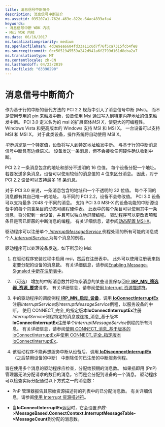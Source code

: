 ```yaml
---
title: 消息信号中断简介
description: 消息信号中断简介
ms.assetid: 035207a1-762d-463e-822e-64ac4833afa4
keywords:
- 消息信号中断 WDK 内核
- Msi WDK 内核
ms.date: 06/16/2017
ms.localizationpriority: medium
ms.openlocfilehash: 4d3e9ea6604fd33a11c0d7f76f5ca7315fcb4fe8
ms.sourcegitcommit: 0cc5051945559a242d941a6f2799d161d8eba2a7
ms.translationtype: MT
ms.contentlocale: zh-CN
ms.lasthandoff: 04/23/2019
ms.locfileid: "63390290"
---
```

# <a name="introduction-to-message-signaled-interrupts"></a>消息信号中断简介


作为基于行的中断的替代方法的 PCI 2.2 规范中引入了消息信号中断 (Msi)。 而不是使用专用的 pin 来触发中断，设备使用 Msi 通过写入到特定内存地址的值来触发中断。 PCI 3.0 定义名为的 msi 的扩展窗体*MSI X*，使更大的可编程性。 Windows Vista 和更高版本的 Windows 支持 MSI 和 MSI X。 一台设备可以支持 MSI 和 MSI X。 对于此类设备，操作系统将自动使用 MSI X。

*中断消息*是一个特定值，设备将写入到特定地址触发中断。 与基于行的中断消息信号中断具有边缘语义。 设备发送一条消息，但不会接收任何硬件确认收到中断。

PCI 2.2 一条消息包含的地址和部分不透明的 16 位值。 每个设备分配一个地址。 若要发送多条消息，设备可以使用较低的消息值的 4 位来区分消息。 因此，对于 PCI 2.2 设备可以支持最多 16 条消息。

对于 PCI 3.0 来说，一条消息包含的地址和一个不透明的 32 位值。 每个不同的消息都有其自己唯一的地址。 与不同的 PCI 2.2，设备不会修改值。 PCI 3.0 设备可以支持最多 2048 个不同的消息。 支持 PCI 3.0 MSI-X 的设备功能的中断源设备中的每个包含条目的动态可编程硬件表。 此表中的每个条目可以使用其中一条消息，将分配到一台设备，并且可以独立地屏蔽编程。 驱动程序可以更改表项和条目是否已屏蔽的中断消息的编程。 有关详细信息，请参阅[动态配置 MSI-X](dynamically-configuring-msi-x.md)。

驱动程序可以注册单个[ *InterruptMessageService* ](https://msdn.microsoft.com/library/windows/hardware/ff547940)例程处理的所有可能的消息或个人[ *InterruptService* ](https://msdn.microsoft.com/library/windows/hardware/ff547958)为每个消息的例程。

驱动程序可以处理设备发送，如下所示的 Msi:

1.  在驱动程序安装过程中启用 msi，然后在注册表中。 此外可以使用注册表来指定要分配的设备的消息数。 有关详细信息，请参阅[Enabling Message-Signaled 中断在注册表中](enabling-message-signaled-interrupts-in-the-registry.md)。

2.  （可选） 增加的中断消息数并将每条消息的某些设置保存回应[ **IRP\_MN\_筛选器\_资源\_要求**](https://msdn.microsoft.com/library/windows/hardware/ff550874)请求。 有关详细信息，请参阅[使用 Interrupt 资源描述符](using-interrupt-resource-descriptors.md)。

3.  中的驱动程序的调度例程[ **IRP\_MN\_启动\_设备**](https://msdn.microsoft.com/library/windows/hardware/ff551749)，调用[ **IoConnectInterruptEx**](https://msdn.microsoft.com/library/windows/hardware/ff548378)注册*InterruptService*或*InterruptMessageService*例程，以服务设备的中断。 使用 CONNECT\_完全\_的指定版本**IoConnectInterruptEx**注册*InterruptService*例程特定的消息或连接\_消息\_基于版本**IoConnectInterruptEx**注册单个*InterruptMessageService*例程的所有消息。 有关详细信息，请参阅[使用 CONNECT\_消息\_基于版本的 IoConnectInterruptEx](using-the-connect-message-based-version-of-ioconnectinterruptex.md)并[使用 CONNECT\_完全\_指定版本IoConnectInterruptEx](using-the-connect-fully-specified-version-of-ioconnectinterruptex.md)。

4.  该驱动程序不能再想服务中断从设备后，调用[ **IoDisconnectInterruptEx** ](https://msdn.microsoft.com/library/windows/hardware/ff549093) （之后禁用设备的中断） 中删除任何已注册的中断服务例程。

旨在使用多个消息的驱动程序应检查，分配给预期的消息数。 如果插即用 (PnP) 管理器无法分配请求的数目的消息，它而是会分配到设备的一个消息。 驱动程序可以检查实际分配通过以下方式之一的消息数：

-   PnP 管理器报告其原始资源描述符的列表中的已分配消息数。 有关详细信息，请参阅[使用 Interrupt 资源描述符](using-interrupt-resource-descriptors.md)。

-   当**IoConnectInterruptEx**返回时，它会设置*参数*-&gt;**MessageBased.ConnectContext.InterruptMessageTable-&gt;MessageCount**到分配的消息数。

 

 




